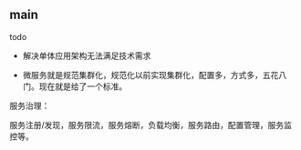 ## main

todo

* 解决单体应用架构无法满足技术需求

* 微服务就是规范集群化，规范化以前实现集群化，配置多，方式多，五花八门。现在就是给了一个标准。



服务治理：

服务注册/发现，服务限流，服务熔断，负载均衡，服务路由，配置管理，服务监控等。